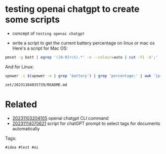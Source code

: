 # testing openai chatgpt to create some scripts

- concept of `testing openai chatgpt`

- write a script to get the current battery percentage on linux or mac os
Here's a script for Mac OS:

```bash
pmset -g batt | egrep '([0-9]+\%).*' -o --colour=auto | cut -f1 -d';'
```

And for Linux:

```bash
upower -i $(upower -e | grep 'battery') | grep 'percentage:' | awk '{print $2}'
```

` zet/20231104035739/README.md `

# Related

- [20231103204105](/zet/20231103204105/README.md) openai chatgpt CLI command
- [20231114070621](/zet/20231114070621/README.md) script for chatGPT prompt to select tags for documents automatically

Tags:

    #idea #test #ai
